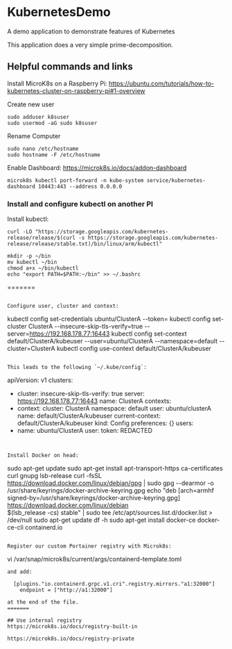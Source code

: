 # KubernetesDemo
A demo application to demonstrate features of Kubernetes

This application does a very simple prime-decomposition.

## Helpful commands and links
Install MicroK8s on a Raspberry Pi:
https://ubuntu.com/tutorials/how-to-kubernetes-cluster-on-raspberry-pi#1-overview

Create new user
```
sudo adduser k8suser
sudo usermod -aG sudo k8suser
```

Rename Computer
```
sudo nano /etc/hostname
sudo hostname -F /etc/hostname
```

Enable Dashboard:
https://microk8s.io/docs/addon-dashboard
```
microk8s kubectl port-forward -n kube-system service/kubernetes-dashboard 10443:443 --address 0.0.0.0
```

### Install and configure kubectl on another PI
Install kubectl:
```
curl -LO "https://storage.googleapis.com/kubernetes-release/release/$(curl -s https://storage.googleapis.com/kubernetes-release/release/stable.txt)/bin/linux/arm/kubectl"

mkdir -p ~/bin
mv kubectl ~/bin
chmod a+x ~/bin/kubectl
echo "export PATH=$PATH:~/bin" >> ~/.bashrc
```

=======
```

Configure user, cluster and context:
```
kubectl config set-credentials ubuntu/ClusterA --token=<token>
kubectl config set-cluster ClusterA --insecure-skip-tls-verify=true --server=https://192.168.178.77:16443
kubectl config set-context default/ClusterA/kubeuser --user=ubuntu/ClusterA --namespace=default --cluster=ClusterA
kubectl config use-context default/ClusterA/kubeuser
```

This leads to the following `~/.kube/config`:
```
apiVersion: v1
clusters:
- cluster:
    insecure-skip-tls-verify: true
    server: https://192.168.178.77:16443
  name: ClusterA
contexts:
- context:
    cluster: ClusterA
    namespace: default
    user: ubuntu/clusterA
  name: default/ClusterA/kubeuser
current-context: default/ClusterA/kubeuser
kind: Config
preferences: {}
users:
- name: ubuntu/ClusterA
  user:
    token: REDACTED
```


Install Docker on head:
```
sudo apt-get update
sudo apt-get install     apt-transport-https     ca-certificates     curl     gnupg     lsb-release
curl -fsSL https://download.docker.com/linux/debian/gpg | sudo gpg --dearmor -o /usr/share/keyrings/docker-archive-keyring.gpg
echo   "deb [arch=armhf signed-by=/usr/share/keyrings/docker-archive-keyring.gpg] https://download.docker.com/linux/debian \
  $(lsb_release -cs) stable" | sudo tee /etc/apt/sources.list.d/docker.list > /dev/null
sudo apt-get update
df -h
sudo apt-get install docker-ce docker-ce-cli containerd.io
```

Register our custom Portainer registry with Microk8s:
```
vi /var/snap/microk8s/current/args/containerd-template.toml
```
and add:
```
      [plugins."io.containerd.grpc.v1.cri".registry.mirrors."a1:32000"]
        endpoint = ["http://a1:32000"]
```
at the end of the file.
=======

## Use internal registry
https://microk8s.io/docs/registry-built-in

https://microk8s.io/docs/registry-private

